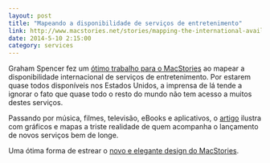 ```yaml
---
layout: post
title: "Mapeando a disponibilidade de serviços de entretenimento"
link: http://www.macstories.net/stories/mapping-the-international-availability-of-entertainment-services/
date: 2014-5-10 2:15:00
category: services
---
```


Graham Spencer fez um [ótimo trabalho para o MacStories](http://www.macstories.net/stories/mapping-the-international-availability-of-entertainment-services/) ao mapear a disponibilidade internacional de serviços de entretenimento. Por estarem quase todos disponíveis nos Estados Unidos, a imprensa de lá tende a ignorar o fato que quase todo o resto do mundo não tem acesso a muitos destes serviços.

Passando por música, filmes, televisão, eBooks e aplicativos, o [artigo](http://www.macstories.net/stories/mapping-the-international-availability-of-entertainment-services/) ilustra com gráficos e mapas a triste realidade de quem acompanha o lançamento de novos serviços bem de longe.

Uma ótima forma de estrear o [novo e elegante design do MacStories](http://www.macstories.net/news/welcome-to-macstories-4-0/).